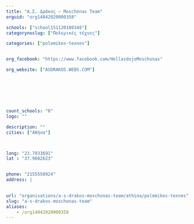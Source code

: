 ```yaml
---
title: "Α.Σ. Δράκος – Moschonas Team"
orguid: "org14042020000358"

schools: ["school151120180348"]
categorynoslug: ["Πολεμικές τέχνες"]

categories: ["polemikes-texnes"]


org_facebook: "https://www.facebook.com/HellasdojoMoschonas"

org_website: ["ASDRAKOS.WEBS.COM"]







count_schools: "0"
logo: ""

description: ""
cities: ["Αθήνα"]



long: "23.7033691"
lat : "37.9602623"


phone: "2155550924"
address: |
    

url: "organisations/a-s-drakos-moschonas-team/athina/polemikes-texnes"
slug: "a-s-drakos-moschonas-team"
aliases:
    - /org14042020000358
---
```



